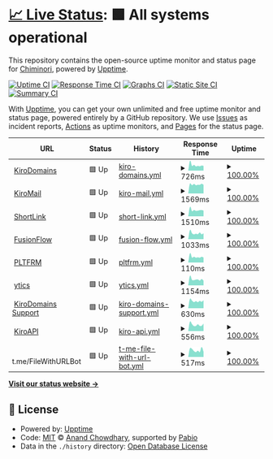 # [📈 Live Status](https://status.zkyrylo.eu.org): <!--live status--> **🟩 All systems operational**

This repository contains the open-source uptime monitor and status page for [Chiminori](https://chiminori.eu.org), powered by [Upptime](https://github.com/upptime/upptime).

[![Uptime CI](https://github.com/kirilloooo/status/workflows/Uptime%20CI/badge.svg)](https://github.com/kirilloooo/status/actions?query=workflow%3A%22Uptime+CI%22)
[![Response Time CI](https://github.com/kirilloooo/status/workflows/Response%20Time%20CI/badge.svg)](https://github.com/kirilloooo/status/actions?query=workflow%3A%22Response+Time+CI%22)
[![Graphs CI](https://github.com/kirilloooo/status/workflows/Graphs%20CI/badge.svg)](https://github.com/kirilloooo/status/actions?query=workflow%3A%22Graphs+CI%22)
[![Static Site CI](https://github.com/kirilloooo/status/workflows/Static%20Site%20CI/badge.svg)](https://github.com/kirilloooo/status/actions?query=workflow%3A%22Static+Site+CI%22)
[![Summary CI](https://github.com/kirilloooo/status/workflows/Summary%20CI/badge.svg)](https://github.com/kirilloooo/status/actions?query=workflow%3A%22Summary+CI%22)

With [Upptime](https://upptime.js.org), you can get your own unlimited and free uptime monitor and status page, powered entirely by a GitHub repository. We use [Issues](https://github.com/kirilloooo/status/issues) as incident reports, [Actions](https://github.com/kirilloooo/status/actions) as uptime monitors, and [Pages](https://status.zkyrylo.eu.org) for the status page.

<!--start: status pages-->
<!-- This summary is generated by Upptime (https://github.com/upptime/upptime) -->
<!-- Do not edit this manually, your changes will be overwritten -->
<!-- prettier-ignore -->
| URL | Status | History | Response Time | Uptime |
| --- | ------ | ------- | ------------- | ------ |
| <img alt="" src="https://icons.duckduckgo.com/ip3/kiro.pw.ico" height="13"> [KiroDomains](https://kiro.pw) | 🟩 Up | [kiro-domains.yml](https://github.com/kirilloooo/status/commits/HEAD/history/kiro-domains.yml) | <details><summary><img alt="Response time graph" src="./graphs/kiro-domains/response-time-week.png" height="20"> 726ms</summary><br><a href="https://status.zkyrylo.eu.org/history/kiro-domains"><img alt="Response time 726" src="https://img.shields.io/endpoint?url=https%3A%2F%2Fraw.githubusercontent.com%2Fkirilloooo%2Fstatus%2FHEAD%2Fapi%2Fkiro-domains%2Fresponse-time.json"></a><br><a href="https://status.zkyrylo.eu.org/history/kiro-domains"><img alt="24-hour response time 629" src="https://img.shields.io/endpoint?url=https%3A%2F%2Fraw.githubusercontent.com%2Fkirilloooo%2Fstatus%2FHEAD%2Fapi%2Fkiro-domains%2Fresponse-time-day.json"></a><br><a href="https://status.zkyrylo.eu.org/history/kiro-domains"><img alt="7-day response time 726" src="https://img.shields.io/endpoint?url=https%3A%2F%2Fraw.githubusercontent.com%2Fkirilloooo%2Fstatus%2FHEAD%2Fapi%2Fkiro-domains%2Fresponse-time-week.json"></a><br><a href="https://status.zkyrylo.eu.org/history/kiro-domains"><img alt="30-day response time 726" src="https://img.shields.io/endpoint?url=https%3A%2F%2Fraw.githubusercontent.com%2Fkirilloooo%2Fstatus%2FHEAD%2Fapi%2Fkiro-domains%2Fresponse-time-month.json"></a><br><a href="https://status.zkyrylo.eu.org/history/kiro-domains"><img alt="1-year response time 726" src="https://img.shields.io/endpoint?url=https%3A%2F%2Fraw.githubusercontent.com%2Fkirilloooo%2Fstatus%2FHEAD%2Fapi%2Fkiro-domains%2Fresponse-time-year.json"></a></details> | <details><summary><a href="https://status.zkyrylo.eu.org/history/kiro-domains">100.00%</a></summary><a href="https://status.zkyrylo.eu.org/history/kiro-domains"><img alt="All-time uptime 100.00%" src="https://img.shields.io/endpoint?url=https%3A%2F%2Fraw.githubusercontent.com%2Fkirilloooo%2Fstatus%2FHEAD%2Fapi%2Fkiro-domains%2Fuptime.json"></a><br><a href="https://status.zkyrylo.eu.org/history/kiro-domains"><img alt="24-hour uptime 100.00%" src="https://img.shields.io/endpoint?url=https%3A%2F%2Fraw.githubusercontent.com%2Fkirilloooo%2Fstatus%2FHEAD%2Fapi%2Fkiro-domains%2Fuptime-day.json"></a><br><a href="https://status.zkyrylo.eu.org/history/kiro-domains"><img alt="7-day uptime 100.00%" src="https://img.shields.io/endpoint?url=https%3A%2F%2Fraw.githubusercontent.com%2Fkirilloooo%2Fstatus%2FHEAD%2Fapi%2Fkiro-domains%2Fuptime-week.json"></a><br><a href="https://status.zkyrylo.eu.org/history/kiro-domains"><img alt="30-day uptime 100.00%" src="https://img.shields.io/endpoint?url=https%3A%2F%2Fraw.githubusercontent.com%2Fkirilloooo%2Fstatus%2FHEAD%2Fapi%2Fkiro-domains%2Fuptime-month.json"></a><br><a href="https://status.zkyrylo.eu.org/history/kiro-domains"><img alt="1-year uptime 100.00%" src="https://img.shields.io/endpoint?url=https%3A%2F%2Fraw.githubusercontent.com%2Fkirilloooo%2Fstatus%2FHEAD%2Fapi%2Fkiro-domains%2Fuptime-year.json"></a></details>
| <img alt="" src="https://icons.duckduckgo.com/ip3/m.kiro.pw.ico" height="13"> [KiroMail](https://m.kiro.pw) | 🟩 Up | [kiro-mail.yml](https://github.com/kirilloooo/status/commits/HEAD/history/kiro-mail.yml) | <details><summary><img alt="Response time graph" src="./graphs/kiro-mail/response-time-week.png" height="20"> 1569ms</summary><br><a href="https://status.zkyrylo.eu.org/history/kiro-mail"><img alt="Response time 1569" src="https://img.shields.io/endpoint?url=https%3A%2F%2Fraw.githubusercontent.com%2Fkirilloooo%2Fstatus%2FHEAD%2Fapi%2Fkiro-mail%2Fresponse-time.json"></a><br><a href="https://status.zkyrylo.eu.org/history/kiro-mail"><img alt="24-hour response time 1569" src="https://img.shields.io/endpoint?url=https%3A%2F%2Fraw.githubusercontent.com%2Fkirilloooo%2Fstatus%2FHEAD%2Fapi%2Fkiro-mail%2Fresponse-time-day.json"></a><br><a href="https://status.zkyrylo.eu.org/history/kiro-mail"><img alt="7-day response time 1569" src="https://img.shields.io/endpoint?url=https%3A%2F%2Fraw.githubusercontent.com%2Fkirilloooo%2Fstatus%2FHEAD%2Fapi%2Fkiro-mail%2Fresponse-time-week.json"></a><br><a href="https://status.zkyrylo.eu.org/history/kiro-mail"><img alt="30-day response time 1569" src="https://img.shields.io/endpoint?url=https%3A%2F%2Fraw.githubusercontent.com%2Fkirilloooo%2Fstatus%2FHEAD%2Fapi%2Fkiro-mail%2Fresponse-time-month.json"></a><br><a href="https://status.zkyrylo.eu.org/history/kiro-mail"><img alt="1-year response time 1569" src="https://img.shields.io/endpoint?url=https%3A%2F%2Fraw.githubusercontent.com%2Fkirilloooo%2Fstatus%2FHEAD%2Fapi%2Fkiro-mail%2Fresponse-time-year.json"></a></details> | <details><summary><a href="https://status.zkyrylo.eu.org/history/kiro-mail">100.00%</a></summary><a href="https://status.zkyrylo.eu.org/history/kiro-mail"><img alt="All-time uptime 100.00%" src="https://img.shields.io/endpoint?url=https%3A%2F%2Fraw.githubusercontent.com%2Fkirilloooo%2Fstatus%2FHEAD%2Fapi%2Fkiro-mail%2Fuptime.json"></a><br><a href="https://status.zkyrylo.eu.org/history/kiro-mail"><img alt="24-hour uptime 100.00%" src="https://img.shields.io/endpoint?url=https%3A%2F%2Fraw.githubusercontent.com%2Fkirilloooo%2Fstatus%2FHEAD%2Fapi%2Fkiro-mail%2Fuptime-day.json"></a><br><a href="https://status.zkyrylo.eu.org/history/kiro-mail"><img alt="7-day uptime 100.00%" src="https://img.shields.io/endpoint?url=https%3A%2F%2Fraw.githubusercontent.com%2Fkirilloooo%2Fstatus%2FHEAD%2Fapi%2Fkiro-mail%2Fuptime-week.json"></a><br><a href="https://status.zkyrylo.eu.org/history/kiro-mail"><img alt="30-day uptime 100.00%" src="https://img.shields.io/endpoint?url=https%3A%2F%2Fraw.githubusercontent.com%2Fkirilloooo%2Fstatus%2FHEAD%2Fapi%2Fkiro-mail%2Fuptime-month.json"></a><br><a href="https://status.zkyrylo.eu.org/history/kiro-mail"><img alt="1-year uptime 100.00%" src="https://img.shields.io/endpoint?url=https%3A%2F%2Fraw.githubusercontent.com%2Fkirilloooo%2Fstatus%2FHEAD%2Fapi%2Fkiro-mail%2Fuptime-year.json"></a></details>
| <img alt="" src="https://icons.duckduckgo.com/ip3/go.kiro.pw.ico" height="13"> [ShortLink](https://go.kiro.pw) | 🟩 Up | [short-link.yml](https://github.com/kirilloooo/status/commits/HEAD/history/short-link.yml) | <details><summary><img alt="Response time graph" src="./graphs/short-link/response-time-week.png" height="20"> 1510ms</summary><br><a href="https://status.zkyrylo.eu.org/history/short-link"><img alt="Response time 1510" src="https://img.shields.io/endpoint?url=https%3A%2F%2Fraw.githubusercontent.com%2Fkirilloooo%2Fstatus%2FHEAD%2Fapi%2Fshort-link%2Fresponse-time.json"></a><br><a href="https://status.zkyrylo.eu.org/history/short-link"><img alt="24-hour response time 1453" src="https://img.shields.io/endpoint?url=https%3A%2F%2Fraw.githubusercontent.com%2Fkirilloooo%2Fstatus%2FHEAD%2Fapi%2Fshort-link%2Fresponse-time-day.json"></a><br><a href="https://status.zkyrylo.eu.org/history/short-link"><img alt="7-day response time 1510" src="https://img.shields.io/endpoint?url=https%3A%2F%2Fraw.githubusercontent.com%2Fkirilloooo%2Fstatus%2FHEAD%2Fapi%2Fshort-link%2Fresponse-time-week.json"></a><br><a href="https://status.zkyrylo.eu.org/history/short-link"><img alt="30-day response time 1510" src="https://img.shields.io/endpoint?url=https%3A%2F%2Fraw.githubusercontent.com%2Fkirilloooo%2Fstatus%2FHEAD%2Fapi%2Fshort-link%2Fresponse-time-month.json"></a><br><a href="https://status.zkyrylo.eu.org/history/short-link"><img alt="1-year response time 1510" src="https://img.shields.io/endpoint?url=https%3A%2F%2Fraw.githubusercontent.com%2Fkirilloooo%2Fstatus%2FHEAD%2Fapi%2Fshort-link%2Fresponse-time-year.json"></a></details> | <details><summary><a href="https://status.zkyrylo.eu.org/history/short-link">100.00%</a></summary><a href="https://status.zkyrylo.eu.org/history/short-link"><img alt="All-time uptime 100.00%" src="https://img.shields.io/endpoint?url=https%3A%2F%2Fraw.githubusercontent.com%2Fkirilloooo%2Fstatus%2FHEAD%2Fapi%2Fshort-link%2Fuptime.json"></a><br><a href="https://status.zkyrylo.eu.org/history/short-link"><img alt="24-hour uptime 100.00%" src="https://img.shields.io/endpoint?url=https%3A%2F%2Fraw.githubusercontent.com%2Fkirilloooo%2Fstatus%2FHEAD%2Fapi%2Fshort-link%2Fuptime-day.json"></a><br><a href="https://status.zkyrylo.eu.org/history/short-link"><img alt="7-day uptime 100.00%" src="https://img.shields.io/endpoint?url=https%3A%2F%2Fraw.githubusercontent.com%2Fkirilloooo%2Fstatus%2FHEAD%2Fapi%2Fshort-link%2Fuptime-week.json"></a><br><a href="https://status.zkyrylo.eu.org/history/short-link"><img alt="30-day uptime 100.00%" src="https://img.shields.io/endpoint?url=https%3A%2F%2Fraw.githubusercontent.com%2Fkirilloooo%2Fstatus%2FHEAD%2Fapi%2Fshort-link%2Fuptime-month.json"></a><br><a href="https://status.zkyrylo.eu.org/history/short-link"><img alt="1-year uptime 100.00%" src="https://img.shields.io/endpoint?url=https%3A%2F%2Fraw.githubusercontent.com%2Fkirilloooo%2Fstatus%2FHEAD%2Fapi%2Fshort-link%2Fuptime-year.json"></a></details>
| <img alt="" src="https://icons.duckduckgo.com/ip3/fusionflow.cc.nf.ico" height="13"> [FusionFlow](https://fusionflow.cc.nf) | 🟩 Up | [fusion-flow.yml](https://github.com/kirilloooo/status/commits/HEAD/history/fusion-flow.yml) | <details><summary><img alt="Response time graph" src="./graphs/fusion-flow/response-time-week.png" height="20"> 1033ms</summary><br><a href="https://status.zkyrylo.eu.org/history/fusion-flow"><img alt="Response time 1033" src="https://img.shields.io/endpoint?url=https%3A%2F%2Fraw.githubusercontent.com%2Fkirilloooo%2Fstatus%2FHEAD%2Fapi%2Ffusion-flow%2Fresponse-time.json"></a><br><a href="https://status.zkyrylo.eu.org/history/fusion-flow"><img alt="24-hour response time 998" src="https://img.shields.io/endpoint?url=https%3A%2F%2Fraw.githubusercontent.com%2Fkirilloooo%2Fstatus%2FHEAD%2Fapi%2Ffusion-flow%2Fresponse-time-day.json"></a><br><a href="https://status.zkyrylo.eu.org/history/fusion-flow"><img alt="7-day response time 1033" src="https://img.shields.io/endpoint?url=https%3A%2F%2Fraw.githubusercontent.com%2Fkirilloooo%2Fstatus%2FHEAD%2Fapi%2Ffusion-flow%2Fresponse-time-week.json"></a><br><a href="https://status.zkyrylo.eu.org/history/fusion-flow"><img alt="30-day response time 1033" src="https://img.shields.io/endpoint?url=https%3A%2F%2Fraw.githubusercontent.com%2Fkirilloooo%2Fstatus%2FHEAD%2Fapi%2Ffusion-flow%2Fresponse-time-month.json"></a><br><a href="https://status.zkyrylo.eu.org/history/fusion-flow"><img alt="1-year response time 1033" src="https://img.shields.io/endpoint?url=https%3A%2F%2Fraw.githubusercontent.com%2Fkirilloooo%2Fstatus%2FHEAD%2Fapi%2Ffusion-flow%2Fresponse-time-year.json"></a></details> | <details><summary><a href="https://status.zkyrylo.eu.org/history/fusion-flow">100.00%</a></summary><a href="https://status.zkyrylo.eu.org/history/fusion-flow"><img alt="All-time uptime 100.00%" src="https://img.shields.io/endpoint?url=https%3A%2F%2Fraw.githubusercontent.com%2Fkirilloooo%2Fstatus%2FHEAD%2Fapi%2Ffusion-flow%2Fuptime.json"></a><br><a href="https://status.zkyrylo.eu.org/history/fusion-flow"><img alt="24-hour uptime 100.00%" src="https://img.shields.io/endpoint?url=https%3A%2F%2Fraw.githubusercontent.com%2Fkirilloooo%2Fstatus%2FHEAD%2Fapi%2Ffusion-flow%2Fuptime-day.json"></a><br><a href="https://status.zkyrylo.eu.org/history/fusion-flow"><img alt="7-day uptime 100.00%" src="https://img.shields.io/endpoint?url=https%3A%2F%2Fraw.githubusercontent.com%2Fkirilloooo%2Fstatus%2FHEAD%2Fapi%2Ffusion-flow%2Fuptime-week.json"></a><br><a href="https://status.zkyrylo.eu.org/history/fusion-flow"><img alt="30-day uptime 100.00%" src="https://img.shields.io/endpoint?url=https%3A%2F%2Fraw.githubusercontent.com%2Fkirilloooo%2Fstatus%2FHEAD%2Fapi%2Ffusion-flow%2Fuptime-month.json"></a><br><a href="https://status.zkyrylo.eu.org/history/fusion-flow"><img alt="1-year uptime 100.00%" src="https://img.shields.io/endpoint?url=https%3A%2F%2Fraw.githubusercontent.com%2Fkirilloooo%2Fstatus%2FHEAD%2Fapi%2Ffusion-flow%2Fuptime-year.json"></a></details>
| <img alt="" src="https://icons.duckduckgo.com/ip3/platform.eu.org.ico" height="13"> [PLTFRM](https://platform.eu.org) | 🟩 Up | [pltfrm.yml](https://github.com/kirilloooo/status/commits/HEAD/history/pltfrm.yml) | <details><summary><img alt="Response time graph" src="./graphs/pltfrm/response-time-week.png" height="20"> 110ms</summary><br><a href="https://status.zkyrylo.eu.org/history/pltfrm"><img alt="Response time 110" src="https://img.shields.io/endpoint?url=https%3A%2F%2Fraw.githubusercontent.com%2Fkirilloooo%2Fstatus%2FHEAD%2Fapi%2Fpltfrm%2Fresponse-time.json"></a><br><a href="https://status.zkyrylo.eu.org/history/pltfrm"><img alt="24-hour response time 100" src="https://img.shields.io/endpoint?url=https%3A%2F%2Fraw.githubusercontent.com%2Fkirilloooo%2Fstatus%2FHEAD%2Fapi%2Fpltfrm%2Fresponse-time-day.json"></a><br><a href="https://status.zkyrylo.eu.org/history/pltfrm"><img alt="7-day response time 110" src="https://img.shields.io/endpoint?url=https%3A%2F%2Fraw.githubusercontent.com%2Fkirilloooo%2Fstatus%2FHEAD%2Fapi%2Fpltfrm%2Fresponse-time-week.json"></a><br><a href="https://status.zkyrylo.eu.org/history/pltfrm"><img alt="30-day response time 110" src="https://img.shields.io/endpoint?url=https%3A%2F%2Fraw.githubusercontent.com%2Fkirilloooo%2Fstatus%2FHEAD%2Fapi%2Fpltfrm%2Fresponse-time-month.json"></a><br><a href="https://status.zkyrylo.eu.org/history/pltfrm"><img alt="1-year response time 110" src="https://img.shields.io/endpoint?url=https%3A%2F%2Fraw.githubusercontent.com%2Fkirilloooo%2Fstatus%2FHEAD%2Fapi%2Fpltfrm%2Fresponse-time-year.json"></a></details> | <details><summary><a href="https://status.zkyrylo.eu.org/history/pltfrm">100.00%</a></summary><a href="https://status.zkyrylo.eu.org/history/pltfrm"><img alt="All-time uptime 100.00%" src="https://img.shields.io/endpoint?url=https%3A%2F%2Fraw.githubusercontent.com%2Fkirilloooo%2Fstatus%2FHEAD%2Fapi%2Fpltfrm%2Fuptime.json"></a><br><a href="https://status.zkyrylo.eu.org/history/pltfrm"><img alt="24-hour uptime 100.00%" src="https://img.shields.io/endpoint?url=https%3A%2F%2Fraw.githubusercontent.com%2Fkirilloooo%2Fstatus%2FHEAD%2Fapi%2Fpltfrm%2Fuptime-day.json"></a><br><a href="https://status.zkyrylo.eu.org/history/pltfrm"><img alt="7-day uptime 100.00%" src="https://img.shields.io/endpoint?url=https%3A%2F%2Fraw.githubusercontent.com%2Fkirilloooo%2Fstatus%2FHEAD%2Fapi%2Fpltfrm%2Fuptime-week.json"></a><br><a href="https://status.zkyrylo.eu.org/history/pltfrm"><img alt="30-day uptime 100.00%" src="https://img.shields.io/endpoint?url=https%3A%2F%2Fraw.githubusercontent.com%2Fkirilloooo%2Fstatus%2FHEAD%2Fapi%2Fpltfrm%2Fuptime-month.json"></a><br><a href="https://status.zkyrylo.eu.org/history/pltfrm"><img alt="1-year uptime 100.00%" src="https://img.shields.io/endpoint?url=https%3A%2F%2Fraw.githubusercontent.com%2Fkirilloooo%2Fstatus%2FHEAD%2Fapi%2Fpltfrm%2Fuptime-year.json"></a></details>
| <img alt="" src="https://icons.duckduckgo.com/ip3/ytics.fy.webs.nf.ico" height="13"> [ytics](https://ytics.fy.webs.nf) | 🟩 Up | [ytics.yml](https://github.com/kirilloooo/status/commits/HEAD/history/ytics.yml) | <details><summary><img alt="Response time graph" src="./graphs/ytics/response-time-week.png" height="20"> 1154ms</summary><br><a href="https://status.zkyrylo.eu.org/history/ytics"><img alt="Response time 1154" src="https://img.shields.io/endpoint?url=https%3A%2F%2Fraw.githubusercontent.com%2Fkirilloooo%2Fstatus%2FHEAD%2Fapi%2Fytics%2Fresponse-time.json"></a><br><a href="https://status.zkyrylo.eu.org/history/ytics"><img alt="24-hour response time 1009" src="https://img.shields.io/endpoint?url=https%3A%2F%2Fraw.githubusercontent.com%2Fkirilloooo%2Fstatus%2FHEAD%2Fapi%2Fytics%2Fresponse-time-day.json"></a><br><a href="https://status.zkyrylo.eu.org/history/ytics"><img alt="7-day response time 1154" src="https://img.shields.io/endpoint?url=https%3A%2F%2Fraw.githubusercontent.com%2Fkirilloooo%2Fstatus%2FHEAD%2Fapi%2Fytics%2Fresponse-time-week.json"></a><br><a href="https://status.zkyrylo.eu.org/history/ytics"><img alt="30-day response time 1154" src="https://img.shields.io/endpoint?url=https%3A%2F%2Fraw.githubusercontent.com%2Fkirilloooo%2Fstatus%2FHEAD%2Fapi%2Fytics%2Fresponse-time-month.json"></a><br><a href="https://status.zkyrylo.eu.org/history/ytics"><img alt="1-year response time 1154" src="https://img.shields.io/endpoint?url=https%3A%2F%2Fraw.githubusercontent.com%2Fkirilloooo%2Fstatus%2FHEAD%2Fapi%2Fytics%2Fresponse-time-year.json"></a></details> | <details><summary><a href="https://status.zkyrylo.eu.org/history/ytics">100.00%</a></summary><a href="https://status.zkyrylo.eu.org/history/ytics"><img alt="All-time uptime 100.00%" src="https://img.shields.io/endpoint?url=https%3A%2F%2Fraw.githubusercontent.com%2Fkirilloooo%2Fstatus%2FHEAD%2Fapi%2Fytics%2Fuptime.json"></a><br><a href="https://status.zkyrylo.eu.org/history/ytics"><img alt="24-hour uptime 100.00%" src="https://img.shields.io/endpoint?url=https%3A%2F%2Fraw.githubusercontent.com%2Fkirilloooo%2Fstatus%2FHEAD%2Fapi%2Fytics%2Fuptime-day.json"></a><br><a href="https://status.zkyrylo.eu.org/history/ytics"><img alt="7-day uptime 100.00%" src="https://img.shields.io/endpoint?url=https%3A%2F%2Fraw.githubusercontent.com%2Fkirilloooo%2Fstatus%2FHEAD%2Fapi%2Fytics%2Fuptime-week.json"></a><br><a href="https://status.zkyrylo.eu.org/history/ytics"><img alt="30-day uptime 100.00%" src="https://img.shields.io/endpoint?url=https%3A%2F%2Fraw.githubusercontent.com%2Fkirilloooo%2Fstatus%2FHEAD%2Fapi%2Fytics%2Fuptime-month.json"></a><br><a href="https://status.zkyrylo.eu.org/history/ytics"><img alt="1-year uptime 100.00%" src="https://img.shields.io/endpoint?url=https%3A%2F%2Fraw.githubusercontent.com%2Fkirilloooo%2Fstatus%2FHEAD%2Fapi%2Fytics%2Fuptime-year.json"></a></details>
| <img alt="" src="https://icons.duckduckgo.com/ip3/domains.kiro.pw.ico" height="13"> [KiroDomains Support](https://domains.kiro.pw) | 🟩 Up | [kiro-domains-support.yml](https://github.com/kirilloooo/status/commits/HEAD/history/kiro-domains-support.yml) | <details><summary><img alt="Response time graph" src="./graphs/kiro-domains-support/response-time-week.png" height="20"> 630ms</summary><br><a href="https://status.zkyrylo.eu.org/history/kiro-domains-support"><img alt="Response time 630" src="https://img.shields.io/endpoint?url=https%3A%2F%2Fraw.githubusercontent.com%2Fkirilloooo%2Fstatus%2FHEAD%2Fapi%2Fkiro-domains-support%2Fresponse-time.json"></a><br><a href="https://status.zkyrylo.eu.org/history/kiro-domains-support"><img alt="24-hour response time 628" src="https://img.shields.io/endpoint?url=https%3A%2F%2Fraw.githubusercontent.com%2Fkirilloooo%2Fstatus%2FHEAD%2Fapi%2Fkiro-domains-support%2Fresponse-time-day.json"></a><br><a href="https://status.zkyrylo.eu.org/history/kiro-domains-support"><img alt="7-day response time 630" src="https://img.shields.io/endpoint?url=https%3A%2F%2Fraw.githubusercontent.com%2Fkirilloooo%2Fstatus%2FHEAD%2Fapi%2Fkiro-domains-support%2Fresponse-time-week.json"></a><br><a href="https://status.zkyrylo.eu.org/history/kiro-domains-support"><img alt="30-day response time 630" src="https://img.shields.io/endpoint?url=https%3A%2F%2Fraw.githubusercontent.com%2Fkirilloooo%2Fstatus%2FHEAD%2Fapi%2Fkiro-domains-support%2Fresponse-time-month.json"></a><br><a href="https://status.zkyrylo.eu.org/history/kiro-domains-support"><img alt="1-year response time 630" src="https://img.shields.io/endpoint?url=https%3A%2F%2Fraw.githubusercontent.com%2Fkirilloooo%2Fstatus%2FHEAD%2Fapi%2Fkiro-domains-support%2Fresponse-time-year.json"></a></details> | <details><summary><a href="https://status.zkyrylo.eu.org/history/kiro-domains-support">100.00%</a></summary><a href="https://status.zkyrylo.eu.org/history/kiro-domains-support"><img alt="All-time uptime 100.00%" src="https://img.shields.io/endpoint?url=https%3A%2F%2Fraw.githubusercontent.com%2Fkirilloooo%2Fstatus%2FHEAD%2Fapi%2Fkiro-domains-support%2Fuptime.json"></a><br><a href="https://status.zkyrylo.eu.org/history/kiro-domains-support"><img alt="24-hour uptime 100.00%" src="https://img.shields.io/endpoint?url=https%3A%2F%2Fraw.githubusercontent.com%2Fkirilloooo%2Fstatus%2FHEAD%2Fapi%2Fkiro-domains-support%2Fuptime-day.json"></a><br><a href="https://status.zkyrylo.eu.org/history/kiro-domains-support"><img alt="7-day uptime 100.00%" src="https://img.shields.io/endpoint?url=https%3A%2F%2Fraw.githubusercontent.com%2Fkirilloooo%2Fstatus%2FHEAD%2Fapi%2Fkiro-domains-support%2Fuptime-week.json"></a><br><a href="https://status.zkyrylo.eu.org/history/kiro-domains-support"><img alt="30-day uptime 100.00%" src="https://img.shields.io/endpoint?url=https%3A%2F%2Fraw.githubusercontent.com%2Fkirilloooo%2Fstatus%2FHEAD%2Fapi%2Fkiro-domains-support%2Fuptime-month.json"></a><br><a href="https://status.zkyrylo.eu.org/history/kiro-domains-support"><img alt="1-year uptime 100.00%" src="https://img.shields.io/endpoint?url=https%3A%2F%2Fraw.githubusercontent.com%2Fkirilloooo%2Fstatus%2FHEAD%2Fapi%2Fkiro-domains-support%2Fuptime-year.json"></a></details>
| <img alt="" src="https://icons.duckduckgo.com/ip3/api.kiro.pw.ico" height="13"> [KiroAPI](https://api.kiro.pw) | 🟩 Up | [kiro-api.yml](https://github.com/kirilloooo/status/commits/HEAD/history/kiro-api.yml) | <details><summary><img alt="Response time graph" src="./graphs/kiro-api/response-time-week.png" height="20"> 556ms</summary><br><a href="https://status.zkyrylo.eu.org/history/kiro-api"><img alt="Response time 556" src="https://img.shields.io/endpoint?url=https%3A%2F%2Fraw.githubusercontent.com%2Fkirilloooo%2Fstatus%2FHEAD%2Fapi%2Fkiro-api%2Fresponse-time.json"></a><br><a href="https://status.zkyrylo.eu.org/history/kiro-api"><img alt="24-hour response time 518" src="https://img.shields.io/endpoint?url=https%3A%2F%2Fraw.githubusercontent.com%2Fkirilloooo%2Fstatus%2FHEAD%2Fapi%2Fkiro-api%2Fresponse-time-day.json"></a><br><a href="https://status.zkyrylo.eu.org/history/kiro-api"><img alt="7-day response time 556" src="https://img.shields.io/endpoint?url=https%3A%2F%2Fraw.githubusercontent.com%2Fkirilloooo%2Fstatus%2FHEAD%2Fapi%2Fkiro-api%2Fresponse-time-week.json"></a><br><a href="https://status.zkyrylo.eu.org/history/kiro-api"><img alt="30-day response time 556" src="https://img.shields.io/endpoint?url=https%3A%2F%2Fraw.githubusercontent.com%2Fkirilloooo%2Fstatus%2FHEAD%2Fapi%2Fkiro-api%2Fresponse-time-month.json"></a><br><a href="https://status.zkyrylo.eu.org/history/kiro-api"><img alt="1-year response time 556" src="https://img.shields.io/endpoint?url=https%3A%2F%2Fraw.githubusercontent.com%2Fkirilloooo%2Fstatus%2FHEAD%2Fapi%2Fkiro-api%2Fresponse-time-year.json"></a></details> | <details><summary><a href="https://status.zkyrylo.eu.org/history/kiro-api">100.00%</a></summary><a href="https://status.zkyrylo.eu.org/history/kiro-api"><img alt="All-time uptime 100.00%" src="https://img.shields.io/endpoint?url=https%3A%2F%2Fraw.githubusercontent.com%2Fkirilloooo%2Fstatus%2FHEAD%2Fapi%2Fkiro-api%2Fuptime.json"></a><br><a href="https://status.zkyrylo.eu.org/history/kiro-api"><img alt="24-hour uptime 100.00%" src="https://img.shields.io/endpoint?url=https%3A%2F%2Fraw.githubusercontent.com%2Fkirilloooo%2Fstatus%2FHEAD%2Fapi%2Fkiro-api%2Fuptime-day.json"></a><br><a href="https://status.zkyrylo.eu.org/history/kiro-api"><img alt="7-day uptime 100.00%" src="https://img.shields.io/endpoint?url=https%3A%2F%2Fraw.githubusercontent.com%2Fkirilloooo%2Fstatus%2FHEAD%2Fapi%2Fkiro-api%2Fuptime-week.json"></a><br><a href="https://status.zkyrylo.eu.org/history/kiro-api"><img alt="30-day uptime 100.00%" src="https://img.shields.io/endpoint?url=https%3A%2F%2Fraw.githubusercontent.com%2Fkirilloooo%2Fstatus%2FHEAD%2Fapi%2Fkiro-api%2Fuptime-month.json"></a><br><a href="https://status.zkyrylo.eu.org/history/kiro-api"><img alt="1-year uptime 100.00%" src="https://img.shields.io/endpoint?url=https%3A%2F%2Fraw.githubusercontent.com%2Fkirilloooo%2Fstatus%2FHEAD%2Fapi%2Fkiro-api%2Fuptime-year.json"></a></details>
| <img alt="" src="https://icons.duckduckgo.com/ip3/null.ico" height="13"> t.me/FileWithURLBot | 🟩 Up | [t-me-file-with-url-bot.yml](https://github.com/kirilloooo/status/commits/HEAD/history/t-me-file-with-url-bot.yml) | <details><summary><img alt="Response time graph" src="./graphs/t-me-file-with-url-bot/response-time-week.png" height="20"> 517ms</summary><br><a href="https://status.zkyrylo.eu.org/history/t-me-file-with-url-bot"><img alt="Response time 517" src="https://img.shields.io/endpoint?url=https%3A%2F%2Fraw.githubusercontent.com%2Fkirilloooo%2Fstatus%2FHEAD%2Fapi%2Ft-me-file-with-url-bot%2Fresponse-time.json"></a><br><a href="https://status.zkyrylo.eu.org/history/t-me-file-with-url-bot"><img alt="24-hour response time 508" src="https://img.shields.io/endpoint?url=https%3A%2F%2Fraw.githubusercontent.com%2Fkirilloooo%2Fstatus%2FHEAD%2Fapi%2Ft-me-file-with-url-bot%2Fresponse-time-day.json"></a><br><a href="https://status.zkyrylo.eu.org/history/t-me-file-with-url-bot"><img alt="7-day response time 517" src="https://img.shields.io/endpoint?url=https%3A%2F%2Fraw.githubusercontent.com%2Fkirilloooo%2Fstatus%2FHEAD%2Fapi%2Ft-me-file-with-url-bot%2Fresponse-time-week.json"></a><br><a href="https://status.zkyrylo.eu.org/history/t-me-file-with-url-bot"><img alt="30-day response time 517" src="https://img.shields.io/endpoint?url=https%3A%2F%2Fraw.githubusercontent.com%2Fkirilloooo%2Fstatus%2FHEAD%2Fapi%2Ft-me-file-with-url-bot%2Fresponse-time-month.json"></a><br><a href="https://status.zkyrylo.eu.org/history/t-me-file-with-url-bot"><img alt="1-year response time 517" src="https://img.shields.io/endpoint?url=https%3A%2F%2Fraw.githubusercontent.com%2Fkirilloooo%2Fstatus%2FHEAD%2Fapi%2Ft-me-file-with-url-bot%2Fresponse-time-year.json"></a></details> | <details><summary><a href="https://status.zkyrylo.eu.org/history/t-me-file-with-url-bot">100.00%</a></summary><a href="https://status.zkyrylo.eu.org/history/t-me-file-with-url-bot"><img alt="All-time uptime 100.00%" src="https://img.shields.io/endpoint?url=https%3A%2F%2Fraw.githubusercontent.com%2Fkirilloooo%2Fstatus%2FHEAD%2Fapi%2Ft-me-file-with-url-bot%2Fuptime.json"></a><br><a href="https://status.zkyrylo.eu.org/history/t-me-file-with-url-bot"><img alt="24-hour uptime 100.00%" src="https://img.shields.io/endpoint?url=https%3A%2F%2Fraw.githubusercontent.com%2Fkirilloooo%2Fstatus%2FHEAD%2Fapi%2Ft-me-file-with-url-bot%2Fuptime-day.json"></a><br><a href="https://status.zkyrylo.eu.org/history/t-me-file-with-url-bot"><img alt="7-day uptime 100.00%" src="https://img.shields.io/endpoint?url=https%3A%2F%2Fraw.githubusercontent.com%2Fkirilloooo%2Fstatus%2FHEAD%2Fapi%2Ft-me-file-with-url-bot%2Fuptime-week.json"></a><br><a href="https://status.zkyrylo.eu.org/history/t-me-file-with-url-bot"><img alt="30-day uptime 100.00%" src="https://img.shields.io/endpoint?url=https%3A%2F%2Fraw.githubusercontent.com%2Fkirilloooo%2Fstatus%2FHEAD%2Fapi%2Ft-me-file-with-url-bot%2Fuptime-month.json"></a><br><a href="https://status.zkyrylo.eu.org/history/t-me-file-with-url-bot"><img alt="1-year uptime 100.00%" src="https://img.shields.io/endpoint?url=https%3A%2F%2Fraw.githubusercontent.com%2Fkirilloooo%2Fstatus%2FHEAD%2Fapi%2Ft-me-file-with-url-bot%2Fuptime-year.json"></a></details>

<!--end: status pages-->

[**Visit our status website →**](https://status.zkyrylo.eu.org)

## 📄 License

- Powered by: [Upptime](https://github.com/upptime/upptime)
- Code: [MIT](./LICENSE) © [Anand Chowdhary](https://anandchowdhary.com), supported by [Pabio](https://pabio.com)
- Data in the `./history` directory: [Open Database License](https://opendatacommons.org/licenses/odbl/1-0/)
